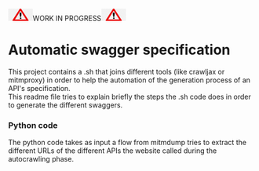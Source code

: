 <img alt="alert" height="25" src="png-transparent-warning-sign-caution-frame-angle-image-file-formats-text.png" width="50"/>WORK IN PROGRESS<img alt="alert" height="25" src="png-transparent-warning-sign-caution-frame-angle-image-file-formats-text.png" width="50"/>

# Automatic swagger specification #
This project contains a .sh that joins different tools (like crawljax or mitmproxy) in order to help the automation of the 
generation process of an API's specification. \
This readme file tries to explain briefly the steps the .sh code does in order to generate the different swaggers.

### Python code ###
The python code takes as input a flow from mitmdump tries to extract the different URLs of the different APIs
the website called during the autocrawling phase.
